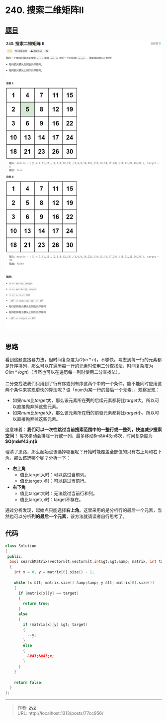 # 240. 搜索二维矩阵Ⅱ


## [题目](https://leetcode.cn/problems/search-a-2d-matrix-ii/?envType=study-plan-v2&amp;envId=top-100-liked)

![图1](/PostsImgs/LeetCode/240/question.png)

## 思路

看到这题直接暴力法，但时间复杂度为$O(m*n)$，不够快。考虑到每一行的元素都是升序排列，那么可以在遍历每一行的元素时使用二分查找法，时间复杂度为$O(m * log_{}{n})$（当然也可以在遍历每一列时使用二分查找法）。

二分查找法我们只用到了行有序或列有序这两个中的一个条件，能不能同时应用这两个条件来实现更快的算法呢？设「$num$为某一行的最后一个元素」，观察发现：

- 如果$num$比$target$**大**，那么该元素所在**列**的后续元素都将比$target$大，所以可以直接抛弃掉这些元素。
- 如果$num$比$target$**小**，那么该元素所在**行**的前驱元素都将比$target$小，所以可以直接抛弃掉这些元素。

这意味着：**我们可以一次性跳过当前搜索范围中的一整行或一整列，快速减少搜索空间！** 每次移动会排除一行或一列，最多移动$m&#43;n$次，时间复杂度为 **$O(m&#43;n)$**

理清了思路，那么起始点该选择哪里呢？开始时能覆盖全部值的只有右上角和右下角，那么该选哪个呢？分析一下：

- **右上角**
  - 值比target大时：可以跳过当前列。
  - 值比target小时：可以跳过当前行。
- **右下角**
  - 值比target大时：无法跳过当前行和列。
  - 值比target小时：target不存在。

通过分析发现，起始点只能选择**右上角**。这里采用的是分析行的最后一个元素，当然也可以分析**列的最后一个元素**，该方法就请读者自行思考了。

## 代码

```cpp
class Solution
{
 public:
  bool searchMatrix(vector&lt;vector&lt;int&gt;&gt;&amp; matrix, int target)
  {
    int x = 0, y = matrix[0].size() - 1;

    while (x &lt; matrix.size() &amp;&amp; y &lt; matrix[0].size())
    {
      if (matrix[x][y] == target)
      {
        return true;
      }
      else
      {
        if (matrix[x][y] &gt; target)
        {
          --y;
        }
        else
        {
          &#43;&#43;x;
        }
      }
    }

    return false;
  }
};
```


---

> 作者: [zyz](https://github.com/YouZhiZheng)  
> URL: http://localhost:1313/posts/77cc956/  

